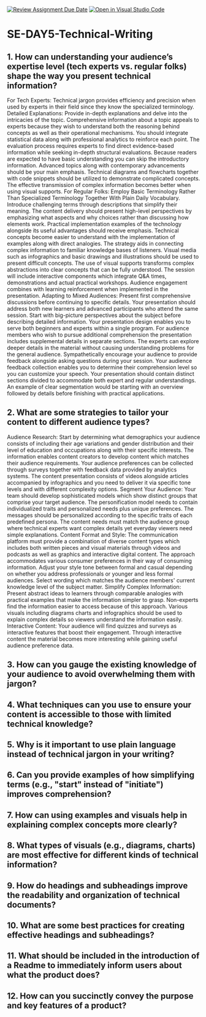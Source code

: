 [![Review Assignment Due Date](https://classroom.github.com/assets/deadline-readme-button-22041afd0340ce965d47ae6ef1cefeee28c7c493a6346c4f15d667ab976d596c.svg)](https://classroom.github.com/a/zsAR-pyY)
[![Open in Visual Studio Code](https://classroom.github.com/assets/open-in-vscode-2e0aaae1b6195c2367325f4f02e2d04e9abb55f0b24a779b69b11b9e10269abc.svg)](https://classroom.github.com/online_ide?assignment_repo_id=18460926&assignment_repo_type=AssignmentRepo)
# SE-DAY5-Technical-Writing
## 1. How can understanding your audience’s expertise level (tech experts vs. regular folks) shape the way you present technical information?
For Tech Experts:
Technical jargon provides efficiency and precision when used by experts in their field since they know the specialized terminology.
Detailed Explanations: Provide in-depth explanations and delve into the intricacies of the topic. Comprehensive information about a topic appeals to experts because they wish to understand both the reasoning behind concepts as well as their operational mechanisms.
You should integrate statistical data along with professional analytics to reinforce each point. The evaluation process requires experts to find direct evidence-based information while seeking in-depth structural evaluations.
Because readers are expected to have basic understanding you can skip the introductory information. Advanced topics along with contemporary advancements should be your main emphasis.
Technical diagrams and flowcharts together with code snippets should be utilized to demonstrate complicated concepts. The effective transmission of complex information becomes better when using visual supports.
For Regular Folks:
Employ Basic Terminology Rather Than Specialized Terminology Together With Plain Daily Vocabulary. Introduce challenging terms through descriptions that simplify their meaning.
The content delivery should present high-level perspectives by emphasizing what aspects and why choices rather than discussing how elements work. Practical implementation examples of the technology alongside its useful advantages should receive emphasis.
Technical concepts become easier to understand with the implementation of examples along with direct analogies. The strategy aids in connecting complex information to familiar knowledge bases of listeners.
Visual media such as infographics and basic drawings and illustrations should be used to present difficult concepts. The use of visual supports transforms complex abstractions into clear concepts that can be fully understood.
The session will include interactive components which integrate Q&A times, demonstrations and actual practical workshops. Audience engagement combines with learning reinforcement when implemented in the presentation.
Adapting to Mixed Audiences:
Present first comprehensive discussions before continuing to specific details. Your presentation should address both new learners and advanced participants who attend the same session.
Start with big-picture perspectives about the subject before describing detailed information. Your presentation design enables you to serve both beginners and experts within a single program.
For audience members who wish to pursue additional comprehension the presentation includes supplemental details in separate sections. The experts can explore deeper details in the material without causing understanding problems for the general audience.
Sympathetically encourage your audience to provide feedback alongside asking questions during your session. Your audience feedback collection enables you to determine their comprehension level so you can customize your speech.
Your presentation should contain distinct sections divided to accommodate both expert and regular understandings. An example of clear segmentation would be starting with an overview followed by details before finishing with practical applications.

## 2. What are some strategies to tailor your content to different audience types?
Audience Research:
Start by determining what demographics your audience consists of including their age variations and gender distribution and their level of education and occupations along with their specific interests. The information enables content creators to develop content which matches their audience requirements.
Your audience preferences can be collected through surveys together with feedback data provided by analytics systems. The content presentation consists of videos alongside articles accompanied by infographics and you need to deliver it via specific tone levels and with different complexity options.
Segment Your Audience:
Your team should develop sophisticated models which show distinct groups that comprise your target audience. The personification model needs to contain individualized traits and personalized needs plus unique preferences.
The messages should be personalized according to the specific traits of each predefined persona. The content needs must match the audience group where technical experts want complex details yet everyday viewers need simple explanations.
Content Format and Style:
The communication platform must provide a combination of diverse content types which includes both written pieces and visual materials through videos and podcasts as well as graphics and interactive digital content. The approach accommodates various consumer preferences in their way of consuming information.
Adjust your style tone between formal and casual depending on whether you address professionals or younger and less formal audiences. Select wording which matches the audience members' current knowledge level of the subject matter.
Simplify Complex Information:
Present abstract ideas to learners through comparable analogies with practical examples that make the information simpler to grasp. Non-experts find the information easier to access because of this approach.
Various visuals including diagrams charts and infographics should be used to explain complex details so viewers understand the information easily.
Interactive Content:
Your audience will find quizzes and surveys as interactive features that boost their engagement. Through interactive content the material becomes more interesting while gaining useful audience preference data.

## 3. How can you gauge the existing knowledge of your audience to avoid overwhelming them with jargon?

## 4. What techniques can you use to ensure your content is accessible to those with limited technical knowledge?
## 5. Why is it important to use plain language instead of technical jargon in your writing?
## 6. Can you provide examples of how simplifying terms (e.g., "start" instead of "initiate") improves comprehension?
## 7. How can using examples and visuals help in explaining complex concepts more clearly?
## 8. What types of visuals (e.g., diagrams, charts) are most effective for different kinds of technical information?
## 9. How do headings and subheadings improve the readability and organization of technical documents?
## 10. What are some best practices for creating effective headings and subheadings?
## 11. What should be included in the introduction of a Readme to immediately inform users about what the product does?
## 12. How can you succinctly convey the purpose and key features of a product?
